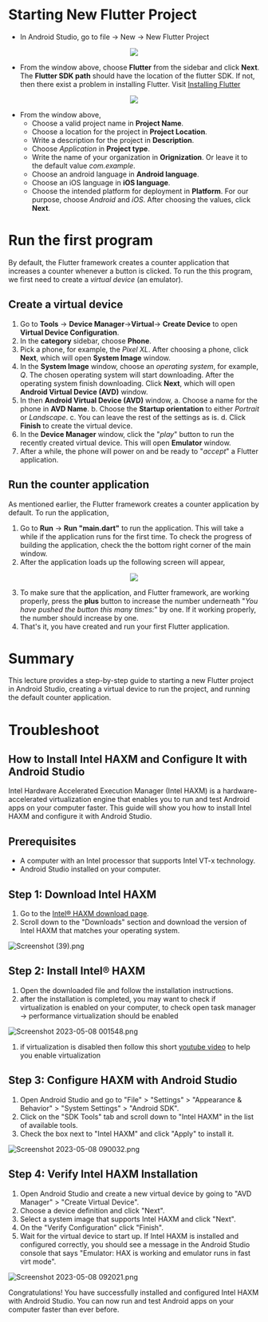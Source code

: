 ﻿# Starting New Flutter Project

 - In Android Studio, go to file -> New -> New Flutter Project
 <p align= "center">
 <img src = "https://github.com/altherwy/IS4904/blob/main/pics/New_Project_Dialog.jpg?raw=true"/>
 
- From the window above, choose **Flutter** from the sidebar and click **Next**. The **Flutter SDK path** should have the location of the flutter SDK. If not, then there exist a problem in installing Flutter. Visit [Installing Flutter](https://docs.flutter.dev/get-started/install)
 <p align= "center">
 <img src = "https://github.com/altherwy/IS4904/blob/main/pics/Project_Name_Dialog.jpg?raw=true"/>

- From the window above,
	- Choose a valid project name in **Project Name**. 
	- Choose a location for the project in **Project Location**.
	- Write a description for the project in **Description**.
	- Choose *Application* in **Project type**.
	- Write the name of your organization in **Orignization**. Or leave it to the default value *com.example*.
	- Choose an android language in **Android language**.
	- Choose an iOS language in **iOS language**.
	- Choose the intended platform for deployment in **Platform**. For our purpose, choose *Android* and *iOS*.
	After choosing the values, click **Next**.

# Run the first program

By default, the Flutter framework creates a counter application that increases a counter whenever a button is clicked. To run the this program, we first need to create a *virtual device* (an emulator).
## Create a virtual device

 1. Go to **Tools** -> **Device Manager**->**Virtual**-> **Create Device** to open **Virtual Device Configuration**.
 2.  In the **category** sidebar, choose **Phone**.
 3. Pick a phone, for example, the *Pixel XL*. After choosing a phone, click **Next**, which will open **System Image** window.
 4. In the **System Image** window, choose an *operating system*, for example, *Q*. The chosen operating system will start downloading. After the operating system finish downloading. Click **Next**, which will open **Android Virtual Device (AVD)** window. 
 5. In then **Android Virtual Device (AVD)** window,
	 a. Choose a name for the phone in **AVD Name**.
	 b. Choose the **Startup orientation** to either *Portrait* or *Landscape*.
	 c. You can leave the rest of the settings as is. 
	 d. Click **Finish** to create the virtual device.
 6. In the **Device Manager** window, click the "*play*" button to run the recently created virtual device. This will open **Emulator** window. 
 7. After a while, the phone will power on and be ready to "*accept*" a Flutter application. 

## Run the counter application
As mentioned earlier, the Flutter framework creates a counter application by default. To run the application,

 1. Go to **Run** -> **Run "main.dart"** to run the application. This will take a while if the application runs for the first time. To check the progress of building the application, check the the bottom right corner of the main window.
 2. After the application loads up the following screen will appear,

<p align = "center">
<img src = "https://github.com/altherwy/IS4904/blob/main/pics/Flutter_Demo_Home_Page.jpg?raw=true"/>

3. To make sure that the application, and Flutter framework, are working properly, press the **plus** button to increase the number underneath "*You have pushed the button this many times:*" by one. If it working properly, the number should increase by one.
4. That's it, you have created and run your first Flutter application.

# Summary
This lecture provides a step-by-step guide to starting a new Flutter project in Android Studio, creating a virtual device to run the project, and running the default counter application.
	
# Troubleshoot

## How to Install Intel HAXM and Configure It with Android Studio

Intel Hardware Accelerated Execution Manager (Intel HAXM) is a hardware-accelerated virtualization engine that enables you to run and test Android apps on your computer faster. This guide will show you how to install Intel HAXM and configure it with Android Studio.

## Prerequisites

- A computer with an Intel processor that supports Intel VT-x technology.
- Android Studio installed on your computer.

## Step 1: Download Intel HAXM

1. Go to the [Intel® HAXM download page](https://github.com/intel/haxm/releases).
2. Scroll down to the "Downloads" section and download the version of Intel HAXM that matches your operating system.

![Screenshot (39).png](How%20to%20Install%20Intel%20HAXM%20and%20Configure%20It%20with%20An%20916b39248ec24252a559e9d6c694470d/Screenshot_(39).png?raw=true)

## Step 2: Install Intel® HAXM

1. Open the downloaded file and follow the installation instructions.
2. after the installation is completed, you may want to check if virtualization  is enabled on your computer, to check open task manager → performance virtualization should be enabled

![Screenshot 2023-05-08 001548.png](How%20to%20Install%20Intel%20HAXM%20and%20Configure%20It%20with%20An%20916b39248ec24252a559e9d6c694470d/Screenshot_2023-05-08_001548.png?raw=true)

1. if virtualization is disabled then follow this short [youtube video](https://youtu.be/MFuxInYlpN8) to help you enable virtualization  

## Step 3: Configure HAXM with Android Studio

1. Open Android Studio and go to "File" > "Settings" > "Appearance & Behavior" > "System Settings" > "Android SDK".
2. Click on the "SDK Tools" tab and scroll down to "Intel HAXM" in the list of available tools.
3. Check the box next to "Intel HAXM" and click "Apply" to install it.

![Screenshot 2023-05-08 090032.png](How%20to%20Install%20Intel%20HAXM%20and%20Configure%20It%20with%20An%20916b39248ec24252a559e9d6c694470d/Screenshot_2023-05-08_090032.png?raw=true)

## Step 4: Verify Intel HAXM Installation

1. Open Android Studio and create a new virtual device by going to "AVD Manager" > "Create Virtual Device".
2. Choose a device definition and click "Next".
3. Select a system image that supports Intel HAXM and click "Next".
4. On the "Verify Configuration"  click "Finish".
5. Wait for the virtual device to start up. If Intel HAXM is installed and configured correctly, you should see a message in the Android Studio console that says "Emulator: HAX is working and emulator runs in fast virt mode".

![Screenshot 2023-05-08 092021.png](How%20to%20Install%20Intel%20HAXM%20and%20Configure%20It%20with%20An%20916b39248ec24252a559e9d6c694470d/Screenshot_2023-05-08_092021.png?raw=true)

Congratulations! You have successfully installed and configured Intel HAXM with Android Studio. You can now run and test Android apps on your computer faster than ever before.	

